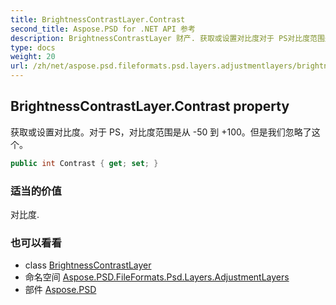 ```yaml
---
title: BrightnessContrastLayer.Contrast
second_title: Aspose.PSD for .NET API 参考
description: BrightnessContrastLayer 财产. 获取或设置对比度对于 PS对比度范围是从 50 到 100但是我们忽略了这个
type: docs
weight: 20
url: /zh/net/aspose.psd.fileformats.psd.layers.adjustmentlayers/brightnesscontrastlayer/contrast/
---
```

## BrightnessContrastLayer.Contrast property

获取或设置对比度。对于 PS，对比度范围是从 -50 到 +100。但是我们忽略了这个。

```csharp
public int Contrast { get; set; }
```

### 适当的价值

对比度.

### 也可以看看

* class [BrightnessContrastLayer](../)
* 命名空间 [Aspose.PSD.FileFormats.Psd.Layers.AdjustmentLayers](../../brightnesscontrastlayer/)
* 部件 [Aspose.PSD](../../../)


